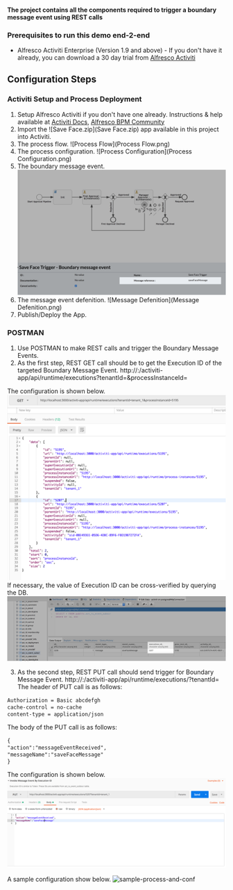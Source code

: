 #### The project contains all the components required to trigger a boundary message event using REST calls


### Prerequisites to run this demo end-2-end

* Alfresco Activiti Enterprise (Version 1.9 and above) - If you don't have it already, you can download a 30 day trial from [Alfresco Activiti](https://www.alfresco.com/products/business-process-management/alfresco-activiti)


## Configuration Steps

### Activiti Setup and Process Deployment
1. Setup Alfresco Activiti if you don't have one already. Instructions & help available at [Activiti Docs](http://docs.alfresco.com/activiti/docs/), [Alfresco BPM Community](https://community.alfresco.com/community/bpm)
2. Import the ![Save Face.zip](Save Face.zip) app available in this project into Activiti.
3. The process flow.  ![Process Flow](Process Flow.png)
4. The process configuration. ![Process Configuration](Process Configuration.png)
5. The boundary message event. ![Message-Boundary-Event](Message-Boundary-Event.png)
6. The message event defenition. ![Message Defenition](Message Defenition.png)
7. Publish/Deploy the App.

### POSTMAN
1. Use POSTMAN to make REST calls and trigger the Boundary Message Events.
2. As the first step, REST GET call should be to get the Execution ID of the targeted Boundary Message Event.
http://<hostname>:<port>/activiti-app/api/runtime/executions?tenantId=<tenantId>&processInstanceId=<instanceID>

The configuration is shown below. ![REST-BME-ExeId](REST-BME-ExeId.png)
If necessary, the value of Execution ID can be cross-verified by querying the DB.
![DB-table-value](DB-table-value.png)

3. As the second step, REST PUT call should send trigger for Boundary Message Event.
http://<hostname>:<port>/activiti-app/api/runtime/executions/<execution-id-of-boundar-message-event>?tenantId=<tenantId>
The header of PUT call is as follows:
```
Authorization = Basic abcdefgh
cache-control = no-cache
content-type = application/json
```
The body of the PUT call is as follows:
```
{
"action":"messageEventReceived",
"messageName":"saveFaceMessage"
}
```
The configuration is shown below. ![REST-Trigger-BME](REST-Trigger-BME.png)


A sample configuration show below. ![sample-process-and-conf](sample-process-and-conf.png)